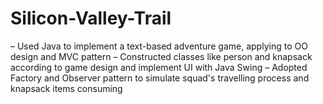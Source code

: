 # Silicon-Valley-Trail
– Used Java to implement a text-based adventure game, applying to OO design and MVC pattern
– Constructed classes like person and knapsack according to game design and implement UI with Java Swing
– Adopted Factory and Observer pattern to simulate squad's travelling process and knapsack items consuming

